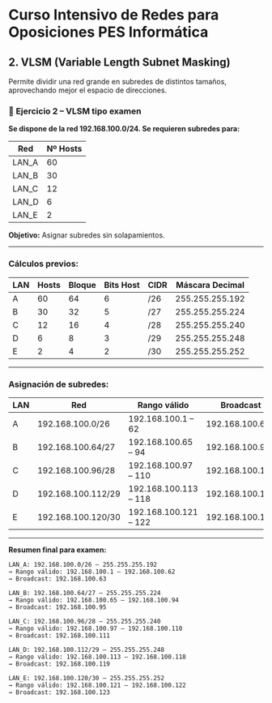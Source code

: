 
# Curso Intensivo de Redes para Oposiciones PES Informática

## 2. VLSM (Variable Length Subnet Masking)

Permite dividir una red grande en subredes de distintos tamaños, aprovechando mejor el espacio de direcciones.

### 🧪 Ejercicio 2 – VLSM tipo examen

**Se dispone de la red 192.168.100.0/24. Se requieren subredes para:**

| Red    | Nº Hosts |
|--------|----------|
| LAN_A  | 60       |
| LAN_B  | 30       |
| LAN_C  | 12       |
| LAN_D  | 6        |
| LAN_E  | 2        |

**Objetivo:** Asignar subredes sin solapamientos.

---

### Cálculos previos:

| LAN   | Hosts | Bloque | Bits Host | CIDR | Máscara Decimal   |
|-------|-------|--------|-----------|------|--------------------|
| A     | 60    | 64     | 6         | /26  | 255.255.255.192    |
| B     | 30    | 32     | 5         | /27  | 255.255.255.224    |
| C     | 12    | 16     | 4         | /28  | 255.255.255.240    |
| D     | 6     | 8      | 3         | /29  | 255.255.255.248    |
| E     | 2     | 4      | 2         | /30  | 255.255.255.252    |

---

### Asignación de subredes:

| LAN   | Red                | Rango válido              | Broadcast           |
|-------|--------------------|----------------------------|----------------------|
| A     | 192.168.100.0/26   | 192.168.100.1 – 62         | 192.168.100.63       |
| B     | 192.168.100.64/27  | 192.168.100.65 – 94        | 192.168.100.95       |
| C     | 192.168.100.96/28  | 192.168.100.97 – 110       | 192.168.100.111      |
| D     | 192.168.100.112/29 | 192.168.100.113 – 118      | 192.168.100.119      |
| E     | 192.168.100.120/30 | 192.168.100.121 – 122      | 192.168.100.123      |

---

**Resumen final para examen:**

```
LAN_A: 192.168.100.0/26 – 255.255.255.192
→ Rango válido: 192.168.100.1 – 192.168.100.62
→ Broadcast: 192.168.100.63

LAN_B: 192.168.100.64/27 – 255.255.255.224
→ Rango válido: 192.168.100.65 – 192.168.100.94
→ Broadcast: 192.168.100.95

LAN_C: 192.168.100.96/28 – 255.255.255.240
→ Rango válido: 192.168.100.97 – 192.168.100.110
→ Broadcast: 192.168.100.111

LAN_D: 192.168.100.112/29 – 255.255.255.248
→ Rango válido: 192.168.100.113 – 192.168.100.118
→ Broadcast: 192.168.100.119

LAN_E: 192.168.100.120/30 – 255.255.255.252
→ Rango válido: 192.168.100.121 – 192.168.100.122
→ Broadcast: 192.168.100.123
```

